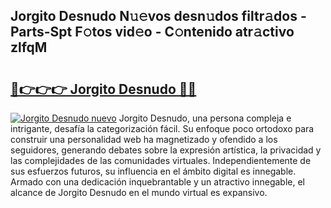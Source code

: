 ## Jorgito Desnudo N𝚞𝚎vos desn𝚞dos filtr𝚊dos - Parts-Spt F𝚘tos vid𝚎o - C𝚘ntenido atr𝚊ctivo zlfqM

# <h2><a href="http://mbcsemb.tromn.icu/?c=Jorgito+Desnudo">🔗👉👉👉 Jorgito Desnudo 🔗🔗</a></h2>

[![Jorgito Desnudo nuevo](https://i.imgur.com/pEAQMta.gif)](http://mbcsemb.tromn.icu/?c=Jorgito+Desnudo)
Jorgito Desnudo, una persona compleja e intrigante, desafía la categorización fácil. Su enfoque poco ortodoxo para construir una personalidad web ha magnetizado y ofendido a los seguidores, generando debates sobre la expresión artística, la privacidad y las complejidades de las comunidades virtuales. Independientemente de sus esfuerzos futuros, su influencia en el ámbito digital es innegable. Armado con una dedicación inquebrantable y un atractivo innegable, el alcance de Jorgito Desnudo en el mundo virtual es expansivo.
